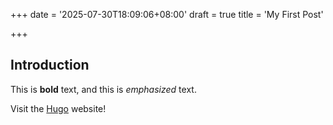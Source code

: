 +++
date = '2025-07-30T18:09:06+08:00'
draft = true
title = 'My First Post'

+++



## Introduction

This is **bold** text, and this is *emphasized* text.

Visit the [Hugo](https://gohugo.io) website!





